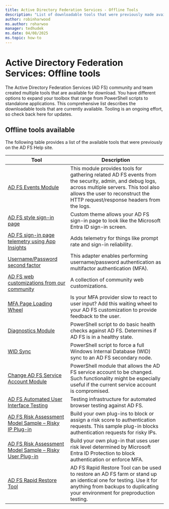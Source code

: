 ```yaml
---
title: Active Directory Federation Services - Offline Tools
description: "List of downloadable tools that were previously made available through the Active Directory Federation Services Help site."
author: robinharwood
ms.author: roharwoo
manager: tedhudek
ms.date: 04/08/2025
ms.topic: how-to
---
```


# Active Directory Federation Services: Offline tools

The Active Directory Federation Services (AD FS) community and team created multiple tools that are available for download. You have different options to expand your toolbox that range from PowerShell scripts to standalone applications. This comprehensive list describes the downloadable tools that are currently available. Tooling is an ongoing effort, so check back here for updates.

## Offline tools available

The following table provides a list of the available tools that were previously on the AD FS Help site.

|Tool|Description|
|-----|-----|
|[AD FS Events Module](https://github.com/Microsoft/adfsToolbox/tree/master/eventsModule)|This module provides tools for gathering related AD FS events from the security, admin, and debug logs, across multiple servers. This tool also allows the user to reconstruct the HTTP request/response headers from the logs.|
|[AD FS style sign-in page](https://github.com/Microsoft/adfsWebCustomization/tree/master/pageDetectionTelemetry)|Custom theme allows your AD FS sign-in page to look like the Microsoft Entra ID sign-in screen.|
|[AD FS sign-in page telemetry using App Insights](https://github.com/Microsoft/adfsWebCustomization/tree/master/pageDetectionTelemetry)|Adds telemetry for things like prompt rate and sign-in reliability.|
|[Username/Password second factor](https://github.com/Microsoft/adfsAuthAdapters/tree/master/UsernamePasswordSecondFactor)|This adapter enables performing username/password authentication as multifactor authentication (MFA).|
|[AD FS web customizations from our community](https://github.com/Microsoft/adfsWebCustomization/tree/master/communityCustomizations)|A collection of community web customizations.|
|[MFA Page Loading Wheel](https://github.com/Microsoft/adfsWebCustomization/tree/master/mfaLoadingWheel)|Is your MFA provider slow to react to user input? Add this waiting wheel to your AD FS customization to provide feedback to the user.|
|[Diagnostics Module](https://github.com/Microsoft/adfsToolbox/tree/master/diagnosticsModule)|PowerShell script to do basic health checks against AD FS. Determines if AD FS is in a healthy state.|
|[WID Sync](https://github.com/Microsoft/adfsToolbox/tree/master/widSyncModule)|PowerShell script to force a full Windows Internal Database (WID) sync to an AD FS secondary node.|
|[Change AD FS Service Account Module](https://github.com/Microsoft/adfsToolbox/tree/master/serviceAccountModule)|PowerShell module that allows the AD FS service account to be changed. Such functionality might be especially useful if the current service account is compromised.|
|[AD FS Automated User Interface Testing](https://github.com/Microsoft/adfsUITesting)|Testing infrastructure for automated browser testing against AD FS.|
|[AD FS Risk Assessment Model Sample – Risky IP Plug-in](https://github.com/Microsoft/adfs-sample-RiskAssessmentModel-RiskyIPBlock)|Build your own plug-ins to block or assign a risk score to authentication requests. This sample plug-in blocks authentication requests for risky IPs.|
|[AD FS Risk Assessment Model Sample – Risky User Plug-in](https://github.com/microsoft/adfs-sample-block-user-on-adfs-marked-risky-by-AzureAD-IdentityProtection)|Build your own plug-in that uses user risk level determined by Microsoft Entra ID Protection to block authentication or enforce MFA.|
|[AD FS Rapid Restore Tool](ad-fs-rapid-restore-tool.md)|AD FS Rapid Restore Tool can be used to restore an AD FS farm or stand up an identical one for testing. Use it for anything from backups to duplicating your environment for preproduction testing.|
